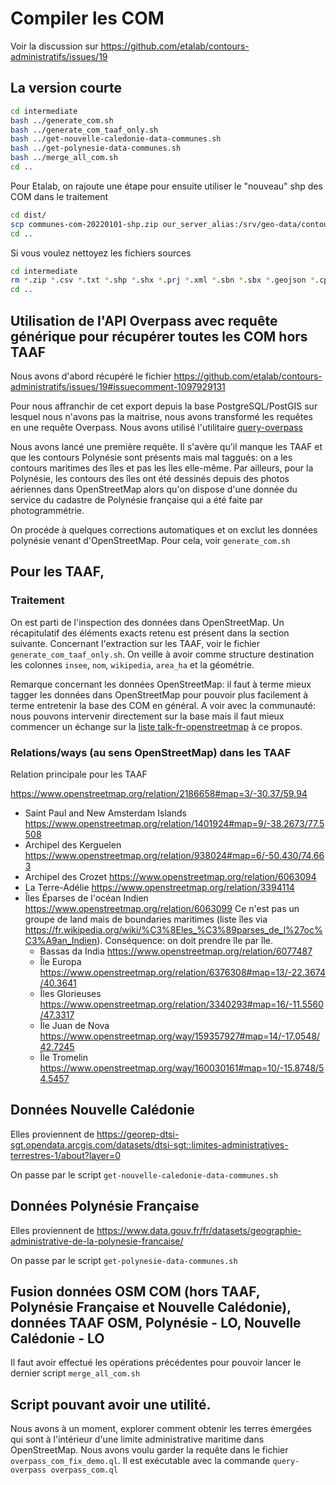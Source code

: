 # Compiler les COM

Voir la discussion sur https://github.com/etalab/contours-administratifs/issues/19

## La version courte

```bash
cd intermediate
bash ../generate_com.sh
bash ../generate_com_taaf_only.sh
bash ../get-nouvelle-caledonie-data-communes.sh
bash ../get-polynesie-data-communes.sh
bash ../merge_all_com.sh
cd ..
```

Pour Etalab, on rajoute une étape pour ensuite utiliser le "nouveau" shp des COM dans le traitement

```bash
cd dist/
scp communes-com-20220101-shp.zip our_server_alias:/srv/geo-data/contours-administratifs/2022/shp/
cd ..
```

Si vous voulez nettoyez les fichiers sources

```bash
cd intermediate
rm *.zip *.csv *.txt *.shp *.shx *.prj *.xml *.sbn *.sbx *.geojson *.cpg *.dbf
cd ..
```

## Utilisation de l'API Overpass avec requête générique pour récupérer toutes les COM hors TAAF

Nous avons d'abord récupéré le fichier https://github.com/etalab/contours-administratifs/issues/19#issuecomment-1097929131

Pour nous affranchir de cet export depuis la base PostgreSQL/PostGIS sur lesquel nous n'avons pas la maitrise, nous avons transformé les requêtes en une requête Overpass. Nous avons utilisé l'utilitaire [query-overpass](https://www.npmjs.com/package/query-overpass)


Nous avons lancé une première requête. Il s'avère qu'il manque les TAAF et que les contours Polynésie sont présents mais mal taggués: on a les contours maritimes des îles et pas les îles elle-même. Par ailleurs, pour la Polynésie, les contours des îles ont été dessinés depuis des photos aériennes dans OpenStreetMap alors qu'on dispose d'une donnée du service du cadastre de Polynésie française qui a été faite par photogrammétrie.

On procéde à quelques corrections automatiques et on exclut les données polynésie venant d'OpenStreetMap. Pour cela, voir `generate_com.sh`


## Pour les TAAF,

### Traitement

On est parti de l'inspection des données dans OpenStreetMap. Un récapitulatif des éléments exacts retenu est présent dans la section suivante. Concernant l'extraction sur les TAAF, voir le fichier `generate_com_taaf_only.sh`. On veille à avoir comme structure destination les colonnes `insee`, `nom`, `wikipedia`, `area_ha` et la géométrie.

Remarque concernant les données OpenStreetMap: il faut à terme mieux tagger les données dans OpenStreetMap pour pouvoir plus facilement à terme entretenir la base des COM en général. A voir avec la communauté: nous pouvons intervenir directement sur la base mais il faut mieux commencer un échange sur la [liste talk-fr-openstreetmap](https://lists.openstreetmap.org/listinfo/talk-fr) à ce propos.

### Relations/ways (au sens OpenStreetMap) dans les TAAF

Relation principale pour les TAAF

https://www.openstreetmap.org/relation/2186658#map=3/-30.37/59.94


- Saint Paul and New Amsterdam Islands https://www.openstreetmap.org/relation/1401924#map=9/-38.2673/77.5508
- Archipel des Kerguelen  https://www.openstreetmap.org/relation/938024#map=6/-50.430/74.663
- Archipel des Crozet https://www.openstreetmap.org/relation/6063094
- La Terre-Adélie https://www.openstreetmap.org/relation/3394114
- Îles Éparses de l'océan Indien https://www.openstreetmap.org/relation/6063099 Ce n'est pas un groupe de land mais de boundaries maritimes (liste îles via https://fr.wikipedia.org/wiki/%C3%8Eles_%C3%89parses_de_l%27oc%C3%A9an_Indien). Conséquence: on doit prendre île par île.
  - Bassas da India https://www.openstreetmap.org/relation/6077487
  - Île Europa https://www.openstreetmap.org/relation/6376308#map=13/-22.3674/40.3641
  - Îles Glorieuses https://www.openstreetmap.org/relation/3340293#map=16/-11.5560/47.3317
  - Île Juan de Nova https://www.openstreetmap.org/way/159357927#map=14/-17.0548/42.7245
  - Île Tromelin https://www.openstreetmap.org/way/160030161#map=10/-15.8748/54.5457

## Données Nouvelle Calédonie

Elles proviennent de https://georep-dtsi-sgt.opendata.arcgis.com/datasets/dtsi-sgt::limites-administratives-terrestres-1/about?layer=0

On passe par le script `get-nouvelle-caledonie-data-communes.sh`

## Données Polynésie Française

Elles proviennent de https://www.data.gouv.fr/fr/datasets/geographie-administrative-de-la-polynesie-francaise/

On passe par le script `get-polynesie-data-communes.sh`

## Fusion données OSM COM (hors TAAF, Polynésie Française et Nouvelle Calédonie), données TAAF OSM, Polynésie - LO, Nouvelle Calédonie - LO

Il faut avoir effectué les opérations précédentes pour pouvoir lancer le dernier script `merge_all_com.sh`

## Script pouvant avoir une utilité.

Nous avons à un moment, explorer comment obtenir les terres émergées qui sont à l'intérieur d'une limite administrative maritime dans OpenStreetMap. Nous avons voulu garder la requête dans le fichier `overpass_com_fix_demo.ql`. Il est exécutable avec la commande `query-overpass overpass_com.ql`
